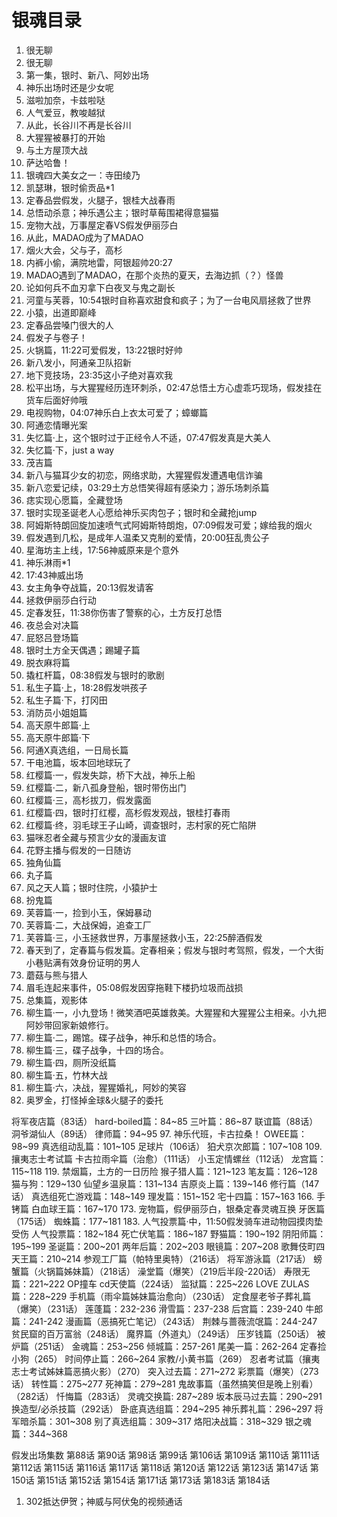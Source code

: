 # 银魂目录

1. 很无聊
2. 很无聊
3. 第一集，银时、新八、阿妙出场
4. 神乐出场时还是少女呢
5. 滋啦加奈，卡兹啦哒
6. 人气爱豆，教唆越狱
7. 从此，长谷川不再是长谷川
8. 大猩猩被暴打的开始
9. 与土方屋顶大战
10. 萨达哈鲁！
11. 银魂四大美女之一：寺田绫乃
12. 凯瑟琳，银时偷贡品\*1
13. 定春品尝假发，火腿子，银桂大战春雨
14. 总悟动杀意；神乐遇公主；银时草莓围裙得意猫猫
15. 宠物大战，万事屋定春VS假发伊丽莎白
16. 从此，MADAO成为了MADAO
17. 烟火大会，父与子，高杉
18. 内裤小偷，满院地雷，阿银超帅20:27
19. MADAO遇到了MADAO，在那个炎热的夏天，去海边抓（？）怪兽
20. 论如何兵不血刃拿下白夜叉与鬼之副长
21. 河童与芙蓉，10:54银时自称喜欢甜食和疯子；为了一台电风扇拯救了世界
22. 小猿，出道即巅峰
23. 定春品尝嗓门很大的人
24. 假发子与卷子！
25. 火锅篇，11:22可爱假发，13:22银时好帅
26. 新八发小，阿通亲卫队招新
27. 地下竞技场，23:35这小子绝对喜欢我
28. 松平出场，与大猩猩经历连环刺杀，02:47总悟土方心虚乖巧现场，假发挂在货车后面好帅哦
29. 电视购物，04:07神乐白上衣太可爱了；蟑螂篇
30. 阿通恋情曝光案
31. 失忆篇·上，这个银时过于正经令人不适，07:47假发真是大美人
32. 失忆篇·下，just a way
33. 茂吉篇
34. 新八与猫耳少女的初恋，网络求助，大猩猩假发遭遇电信诈骗
35. 新八恋爱记续，03:29土方总悟笑得超有感染力；游乐场刺杀篇
36. 痣实现心愿篇，全藏登场
37. 银时实现圣诞老人心愿给神乐买肉包子；银时和全藏抢jump
38. 阿姆斯特朗回旋加速喷气式阿姆斯特朗炮，07:09假发可爱；嫁给我的烟火
39. 假发遇到几松，是成年人温柔又克制的爱情，20:00狂乱贵公子
40. 星海坊主上线，17:56神威原来是个意外
41. 神乐淋雨\*1
42. 17:43神威出场
43. 女主角争夺战篇，20:13假发请客
44. 拯救伊丽莎白行动
45. 定春发狂，11:38你伤害了警察的心，土方反打总悟
46. 夜总会对决篇
47. 屁怒吕登场篇
48. 银时土方全天偶遇；踢罐子篇
49. 脱衣麻将篇
50. 撬杠杆篇，08:38假发与银时的歌剧
51. 私生子篇·上，18:28假发哄孩子
52. 私生子篇·下，打冈田
53. 消防员小姐姐篇
54. 高天原牛郎篇·上
55. 高天原牛郎篇·下
56. 阿通X真选组，一日局长篇
57. 干电池篇，坂本回地球玩了
58. 红樱篇·一，假发失踪，桥下大战，神乐上船
59. 红樱篇·二，新八孤身登船，银时带伤出门
60. 红樱篇·三，高杉拔刀，假发露面
61. 红樱篇·四，银时打红樱，高杉假发观战，银桂打春雨
62. 红樱篇·终，羽毛球王子山崎，调查银时，志村家的死亡陷阱
63. 猫咪忍者全藏与预言少女的漫画友谊
64. 花野主播与假发的一日随访
65. 独角仙篇
66. 丸子篇
67. 风之天人篇；银时住院，小猿护士
68. 扮鬼篇
69. 芙蓉篇·一，捡到小玉，保姆暴动
70. 芙蓉篇·二，大战保姆，追查工厂
71. 芙蓉篇·三，小玉拯救世界，万事屋拯救小玉，22:25醉酒假发
72. 春天到了，定春篇与假发篇。定春相亲；假发与银时考驾照，假发，一个大街小巷贴满有效身份证明的男人
73. 蘑菇与熊与猎人
74. 眉毛连起来事件，05:08假发因穿拖鞋下楼扔垃圾而战损
75. 总集篇，观影体
76. 柳生篇·一，小九登场！微笑酒吧英雄救美。大猩猩和大猩猩公主相亲。小九把阿妙带回家新娘修行。
77. 柳生篇·二，踢馆。碟子战争，神乐和总悟的场合。
78. 柳生篇·三，碟子战争，十四的场合。
79. 柳生篇·四，厕所没纸篇
80. 柳生篇·五，竹林大战
81. 柳生篇·六，决战，猩猩婚礼，阿妙的笑容
82. 奥罗金，打怪掉金球&火腿子的委托

将军夜店篇（83话）
hard-boiled篇：84~85
三叶篇：86~87
联谊篇（88话）
洞爷湖仙人（89话）
律师篇：94~95
97. 神乐代班，卡古拉桑！
OWEE篇：98~99
真选组动乱篇：101~105
足球片（106话）
狛犬京次郎篇：107~108
109. 攘夷志士考试篇
卡古拉雨伞篇（治愈）（111话）
小玉定情螺丝（112话）
龙宫篇：115~118
119. 禁烟篇，土方的一日历险
猴子猎人篇：121~123
笔友篇：126~128
猫与狗：129~130
仙望乡温泉篇：131~134
吉原炎上篇：139~146
修行篇（147话）
真选组死亡游戏篇：148~149
理发篇：151~152
宅十四篇：157~163
166. 手铐篇
白血球王篇：167~170
173. 宠物篇，假伊丽莎白，银桑定春灵魂互换
牙医篇（175话）
蜘蛛篇：177~181
183. 人气投票篇·中，11:50假发骑车进动物园摸肉垫受伤
人气投票篇：182~184
死亡伏笔篇：186~187
野猫篇：190~192
阴阳师篇：195~199
圣诞篇：200~201
两年后篇：202~203
眼镜篇：207~208
歌舞伎町四天王篇：210~214
参观工厂篇（帕特里奥特）（216话）
将军游泳篇（217话）
螃蟹篇（火锅篇姊妹篇）（218话）
澡堂篇（爆笑）（219后半段-220话）
寿限无篇：221~222
OP撞车 cd天使篇（224话）
监狱篇：225~226
LOVE ZULAS篇：228~229
手机篇（雨伞篇姊妹篇治愈向）（230话）
定食屋老爷子葬礼篇（爆笑）（231话）
莲蓬篇：232-236
滑雪篇：237-238
后宫篇：239-240
牛郎篇：241-242
漫画篇（恶搞死亡笔记）（243话）
荆棘与蔷薇流氓篇：244-247
贫民窟的百万富翁（248话）
魔界篇（外道丸）（249话）
压岁钱篇（250话）
被炉篇（251话）
金魂篇：253~256
倾城篇：257-261
尾美一篇：262-264
定春捡小狗（265）
时间停止篇：266~264
家教/小黄书篇（269）
忍者考试篇（攘夷志士考试姊妹篇恶搞火影）（270）
突入过去篇：271~272
彩票篇（爆笑）（273话）
转性篇：275~277
死神篇：279~281
鬼故事篇（虽然搞笑但是晚上别看）（282话）
忏悔篇（283话）
灵魂交换篇: 287~289
坂本辰马过去篇：290~291
换造型/必杀技篇（292话）
卧底真选组篇：294~295
神乐葬礼篇：296~297
将军暗杀篇：301~308
别了真选组篇：309~317
烙阳决战篇：318~329
银之魂篇：344~368

假发出场集数
第88话 第90话 第98话 第99话 第106话 第109话 第110话 第111话 第112话 第115话 第116话 第117话 第118话 第120话 第122话 第123话 第147话 第150话 第151话 第152话 第154话 第171话  第173话 第183话 第184话

1. 302抵达伊贺；神威与阿伏兔的视频通话
